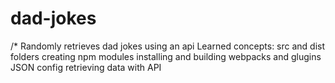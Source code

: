 # dad-jokes

/\* Randomly retrieves dad jokes using an api
Learned concepts:
src and dist folders
creating npm modules
installing and building webpacks and glugins
JSON config
retrieving data with API
